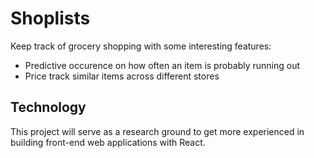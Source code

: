 # Shoplists
Keep track of grocery shopping with some interesting features:
- Predictive occurence on how often an item is probably running out
- Price track similar items across different stores

## Technology
This project will serve as a research ground to get more experienced in building front-end web applications with React. 
